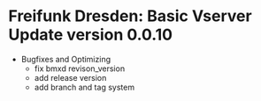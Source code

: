 # Freifunk Dresden: Basic Vserver Update version 0.0.10

* Bugfixes and Optimizing
	- fix bmxd revison_version
	- add release version
	- add branch and tag system
